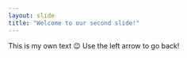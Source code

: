 ```yaml
---
layout: slide
title: "Welcome to our second slide!"
---
```

This is my own text :wink:
Use the left arrow to go back!
